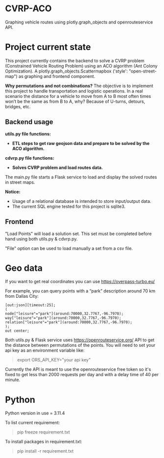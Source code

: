 #  CVRP-ACO
Graphing vehicle routes using plotly.graph_objects and openrouteservice API.


#  Project current state
This project currently contains the backend to solve a CVRP problem (Constrained Vehicle Routing Problem) using an ACO algorithm (Ant Colony Optimization). A plotly.graph_objects.Scattermapbox ('style':  "open-street-map") as graphing and frontend component.


**Why permutations and not combinations?**
The objective is to implement this project to handle transportation and logistic operations. In a real scenario the distance for a vehicle to move from A to B most often times won’t be the same as from B to A, why? Because of U-turns, detours, bridges, etc.


##  Backend usage

**utils.py file functions:**
-  **ETL steps to get raw geojson data and prepare to be solved by the ACO algorithm.**

**cdvrp.py file functions:**
-  **Solves CVRP problem and load routes data.**  

The main.py file starts a Flask service to load and display the solved routes in street maps.

**Notice:**
- Usage of a relational database is intended to store input/output data.
- The current SQL engine tested for this project is sqlite3.


##  Frontend
"Load Points" will load a solution set. This set must be completed before hand using both utils.py & cdvrp.py.

"File" option can be used to load manually a set from a csv file.


#  Geo data
If you want to get real coordinates you can use https://overpass-turbo.eu/

For example, you can query points with a “park” description around 70 km from Dallas City:

```
[out:json][timeout:25];
(
node["leisure"="park"](around:70000,32.7767,-96.7970);
way["leisure"="park"](around:70000,32.7767,-96.7970);
relation["leisure"="park"](around:70000,32.7767,-96.7970);
);
out center;
```


Both utils.py & Flask service uses https://openrouteservice.org/ API to get the distance between permutations of the points. You will need to set your api key as an environment variable like:

>export ORS_API_KEY="your api key"

Currently the API is meant to use the openrouteservice free token so it's fixed to get less than 2000 requests per day and with a delay time of 40 per minute.


#  Python

Python version in use = 3.11.4

To list current requirement:
> pip freeze requirement.txt

To install packages in requirement.txt:
> pip install -r requirement.txt
